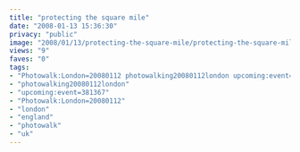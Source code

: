 ```yaml
---
title: "protecting the square mile"
date: "2008-01-13 15:36:30"
privacy: "public"
image: "2008/01/13/protecting-the-square-mile/protecting-the-square-mile.jpg"
views: "9"
faves: "0"
tags:
- "Photowalk:London=20080112 photowalking20080112london upcoming:event=381367 london england uk Photowalk:London=20080112"
- "photowalking20080112london"
- "upcoming:event=381367"
- "Photowalk:London=20080112"
- "london"
- "england"
- "photowalk"
- "uk"
---
```


